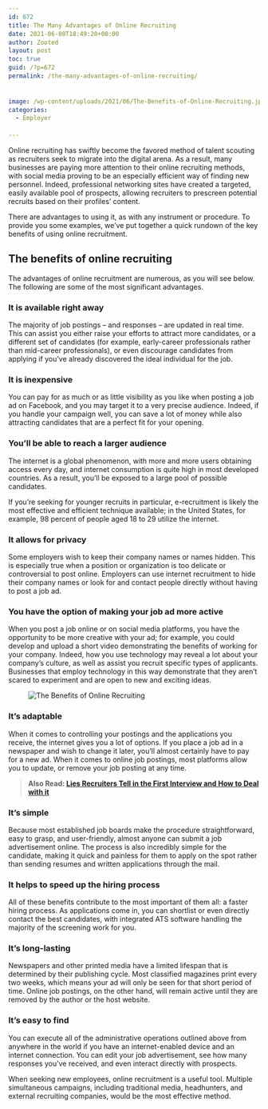 ```yaml
---
id: 672
title: The Many Advantages of Online Recruiting
date: 2021-06-08T18:49:20+00:00
author: Zooted
layout: post
toc: true
guid: /?p=672
permalink: /the-many-advantages-of-online-recruiting/


image: /wp-content/uploads/2021/06/The-Benefits-of-Online-Recruiting.jpg
categories:
  - Employer

---
```

Online recruiting has swiftly become the favored method of talent scouting as recruiters seek to migrate into the digital arena. As a result, many businesses are paying more attention to their online recruiting methods, with social media proving to be an especially efficient way of finding new personnel. Indeed, professional networking sites have created a targeted, easily available pool of prospects, allowing recruiters to prescreen potential recruits based on their profiles&#8217; content.

There are advantages to using it, as with any instrument or procedure. To provide you some examples, we&#8217;ve put together a quick rundown of the key benefits of using online recruitment.

## **The benefits of online recruiting**

The advantages of online recruitment are numerous, as you will see below. The following are some of the most significant advantages.

### **It is available right away**

The majority of job postings – and responses – are updated in real time. This can assist you either raise your efforts to attract more candidates, or a different set of candidates (for example, early-career professionals rather than mid-career professionals), or even discourage candidates from applying if you&#8217;ve already discovered the ideal individual for the job.

### **It is inexpensive**

You can pay for as much or as little visibility as you like when posting a job ad on Facebook, and you may target it to a very precise audience. Indeed, if you handle your campaign well, you can save a lot of money while also attracting candidates that are a perfect fit for your opening.

### **You&#8217;ll be able to reach a larger audience**

The internet is a global phenomenon, with more and more users obtaining access every day, and internet consumption is quite high in most developed countries. As a result, you&#8217;ll be exposed to a large pool of possible candidates.

If you&#8217;re seeking for younger recruits in particular, e-recruitment is likely the most effective and efficient technique available; in the United States, for example, 98 percent of people aged 18 to 29 utilize the internet.

### **It allows for privacy**

Some employers wish to keep their company names or names hidden. This is especially true when a position or organization is too delicate or controversial to post online. Employers can use internet recruitment to hide their company names or look for and contact people directly without having to post a job ad.

### **You have the option of making your job ad more active**

When you post a job online or on social media platforms, you have the opportunity to be more creative with your ad; for example, you could develop and upload a short video demonstrating the benefits of working for your company. Indeed, how you use technology may reveal a lot about your company&#8217;s culture, as well as assist you recruit specific types of applicants. Businesses that employ technology in this way demonstrate that they aren&#8217;t scared to experiment and are open to new and exciting ideas.

<div class="wp-block-image">
  <figure class="aligncenter size-large"><img loading="lazy" width="640" height="420" src="/wp-content/uploads/2021/06/The-Benefits-of-Online-Recruiting.jpeg" alt="The Benefits of Online Recruiting" class="wp-image-673" srcset="/wp-content/uploads/2021/06/The-Benefits-of-Online-Recruiting.jpeg 640w, /wp-content/uploads/2021/06/The-Benefits-of-Online-Recruiting-300x197.jpeg 300w" sizes="(max-width: 640px) 100vw, 640px" /></figure>
</div>

### **It&#8217;s adaptable**

When it comes to controlling your postings and the applications you receive, the internet gives you a lot of options. If you place a job ad in a newspaper and wish to change it later, you&#8217;ll almost certainly have to pay for a new ad. When it comes to online job postings, most platforms allow you to update, or remove your job posting at any time.

<blockquote class="wp-block-quote">
  <p>
    <strong>Also Read: <a href="/lies-recruiters-tell-in-the-first-interview-and-how-to-deal-with-it/">Lies Recruiters Tell in the First Interview and How to Deal with it</a></strong>
  </p>
</blockquote>

### **It&#8217;s simple**

Because most established job boards make the procedure straightforward, easy to grasp, and user-friendly, almost anyone can submit a job advertisement online. The process is also incredibly simple for the candidate, making it quick and painless for them to apply on the spot rather than sending resumes and written applications through the mail.

### **It helps to speed up the hiring process**

All of these benefits contribute to the most important of them all: a faster hiring process. As applications come in, you can shortlist or even directly contact the best candidates, with integrated ATS software handling the majority of the screening work for you.

### **It&#8217;s long-lasting**

Newspapers and other printed media have a limited lifespan that is determined by their publishing cycle. Most classified magazines print every two weeks, which means your ad will only be seen for that short period of time. Online job postings, on the other hand, will remain active until they are removed by the author or the host website.

### **It&#8217;s easy to find**

You can execute all of the administrative operations outlined above from anywhere in the world if you have an internet-enabled device and an internet connection. You can edit your job advertisement, see how many responses you&#8217;ve received, and even interact directly with prospects.

When seeking new employees, online recruitment is a useful tool. Multiple simultaneous campaigns, including traditional media, headhunters, and external recruiting companies, would be the most effective method.


